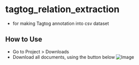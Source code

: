 # tagtog_relation_extraction
- for making Tagtog annotation into csv dataset

## How to Use
- Go to Project > Downloads
- Download all documents, using the button below
![Image](https://i.imgur.com/dmruuVo.png)
